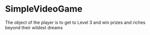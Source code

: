# SimpleVideoGame
 The object of the player is to get to Level 3 and win prizes and riches beyond their wildest dreams
